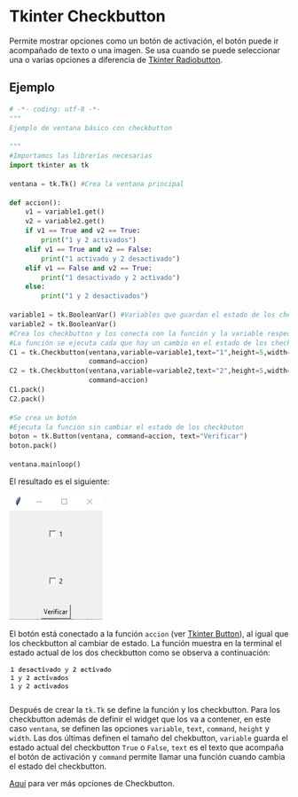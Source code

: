 # Tkinter Checkbutton
Permite mostrar opciones como un botón de activación, el botón puede ir acompañado de texto o una imagen. Se usa cuando se puede seleccionar una o varias opciones a diferencia de [Tkinter Radiobutton](https://github.com/juan-suarezp/PythonTkinterTutorial/blob/master/widgets/radiobutton/radiobutton.md).

## Ejemplo

```python
# -*- coding: utf-8 -*-
"""
Ejemplo de ventana básico con checkbutton

"""
#Importamos las librerías necesarias
import tkinter as tk

ventana = tk.Tk() #Crea la ventana principal

def accion():
    v1 = variable1.get()
    v2 = variable2.get()
    if v1 == True and v2 == True:
        print("1 y 2 activados")
    elif v1 == True and v2 == False:
        print("1 activado y 2 desactivado")
    elif v1 == False and v2 == True:
        print("1 desactivado y 2 activado")
    else:
        print("1 y 2 desactivados")
        
variable1 = tk.BooleanVar() #Variables que guardan el estado de los checkbutton
variable2 = tk.BooleanVar()
#Crea los checkbutton y los conecta con la función y la variable respectiva
#La función se ejecuta cada que hay un cambio en el estado de los checkbutton
C1 = tk.Checkbutton(ventana,variable=variable1,text="1",height=5,width=20,
                    command=accion)
C2 = tk.Checkbutton(ventana,variable=variable2,text="2",height=5,width=20,
                    command=accion)
C1.pack()
C2.pack()

#Se crea un botón
#Ejecuta la función sin cambiar el estado de los checkbuton
boton = tk.Button(ventana, command=accion, text="Verificar")
boton.pack()

ventana.mainloop()
```
El resultado es el siguiente:

![ventana checkbutton](https://github.com/juan-suarezp/PythonTkinterTutorial/blob/master/widgets/checkbutton/ventanacheckbutton.png)

El botón está conectado a la función `accion` (ver [Tkinter Button](https://github.com/juan-suarezp/PythonTkinterTutorial/blob/master/widgets/button/button.md)), al igual que los checkbutton al cambiar de estado. La función muestra en la terminal el estado actual de los dos checkbutton como se observa a continuación:

![funcion checkbutton](https://github.com/juan-suarezp/PythonTkinterTutorial/blob/master/widgets/checkbutton/funcioncheckbutton.png)

Después de crear la `tk.Tk` se define la función y los checkbutton. Para los checkbutton además de definir el widget que los va a contener, en este caso `ventana`, se definen las opciones `variable`, `text`, `command`, `height` y `width`. Las dos últimas definen el tamaño del chekbutton, `variable` guarda el estado actual del checkbutton `True` o `False`, `text` es el texto que acompaña el botón de activación y `command` permite llamar una función cuando cambia el estado del checkbutton.

[Aquí](https://www.tutorialspoint.com/python/tk_checkbutton.htm) para ver más opciones de Checkbutton.
